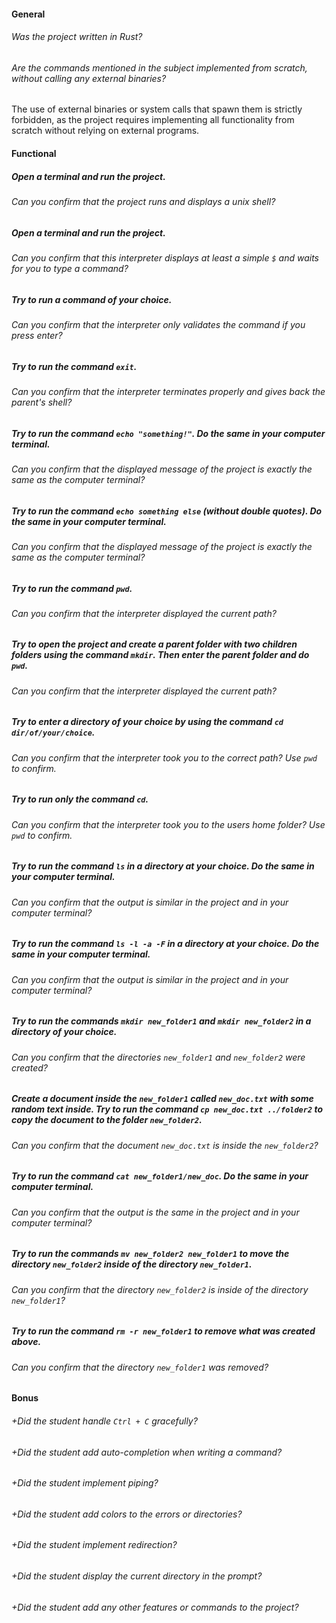 #### General

###### Was the project written in Rust?

###### Are the commands mentioned in the subject implemented from scratch, without calling any external binaries?

The use of external binaries or system calls that spawn them is strictly forbidden, as the project requires implementing all functionality from scratch without relying on external programs.

#### Functional

##### Open a terminal and run the project.

###### Can you confirm that the project runs and displays a unix shell?

##### Open a terminal and run the project.

###### Can you confirm that this interpreter displays at least a simple `$` and waits for you to type a command?

##### Try to run a command of your choice.

###### Can you confirm that the interpreter only validates the command if you press enter?

##### Try to run the command `exit`.

###### Can you confirm that the interpreter terminates properly and gives back the parent's shell?

##### Try to run the command `echo "something!"`. Do the same in your computer terminal.

###### Can you confirm that the displayed message of the project is exactly the same as the computer terminal?

##### Try to run the command `echo something else` (without double quotes). Do the same in your computer terminal.

###### Can you confirm that the displayed message of the project is exactly the same as the computer terminal?

##### Try to run the command `pwd`.

###### Can you confirm that the interpreter displayed the current path?

##### Try to open the project and create a parent folder with two children folders using the command `mkdir`. Then enter the parent folder and do `pwd`.

###### Can you confirm that the interpreter displayed the current path?

##### Try to enter a directory of your choice by using the command `cd dir/of/your/choice`.

###### Can you confirm that the interpreter took you to the correct path? Use `pwd` to confirm.

##### Try to run only the command `cd`.

###### Can you confirm that the interpreter took you to the users home folder? Use `pwd` to confirm.

##### Try to run the command `ls` in a directory at your choice. Do the same in your computer terminal.

###### Can you confirm that the output is similar in the project and in your computer terminal?

##### Try to run the command `ls -l -a -F` in a directory at your choice. Do the same in your computer terminal.

###### Can you confirm that the output is similar in the project and in your computer terminal?

##### Try to run the commands `mkdir new_folder1` and `mkdir new_folder2` in a directory of your choice.

###### Can you confirm that the directories `new_folder1` and `new_folder2` were created?

##### Create a document inside the `new_folder1` called `new_doc.txt` with some random text inside. Try to run the command `cp new_doc.txt ../folder2` to copy the document to the folder `new_folder2`.

###### Can you confirm that the document `new_doc.txt` is inside the `new_folder2`?

##### Try to run the command `cat new_folder1/new_doc`. Do the same in your computer terminal.

###### Can you confirm that the output is the same in the project and in your computer terminal?

##### Try to run the commands `mv new_folder2 new_folder1` to move the directory `new_folder2` inside of the directory `new_folder1`.

###### Can you confirm that the directory `new_folder2` is inside of the directory `new_folder1`?

##### Try to run the command `rm -r new_folder1` to remove what was created above.

###### Can you confirm that the directory `new_folder1` was removed?

#### Bonus

###### +Did the student handle `Ctrl + C` gracefully?

###### +Did the student add auto-completion when writing a command?

###### +Did the student implement piping?

###### +Did the student add colors to the errors or directories?

###### +Did the student implement redirection?

###### +Did the student display the current directory in the prompt?

###### +Did the student add any other features or commands to the project?

